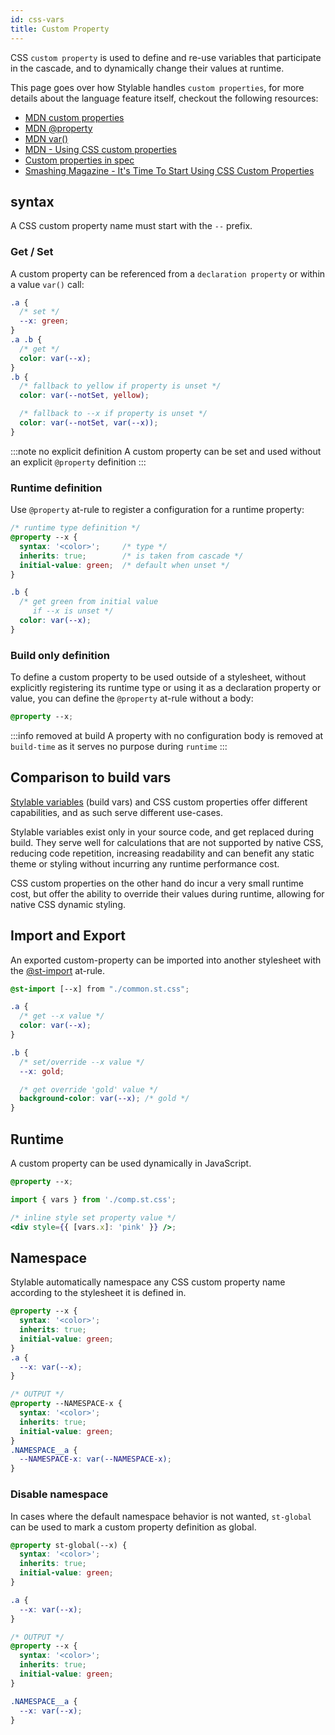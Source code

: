 ```yaml
---
id: css-vars
title: Custom Property
---
```


CSS `custom property` is used to define and re-use variables that participate in the cascade, and to dynamically change their values at runtime.

This page goes over how Stylable handles `custom properties`, for more details about the language feature itself, checkout the following resources:

- [MDN custom properties](https://developer.mozilla.org/en-US/docs/Web/CSS/--*)
- [MDN @property](https://developer.mozilla.org/en-US/docs/Web/CSS/@property)
- [MDN var()](https://developer.mozilla.org/en-US/docs/Web/CSS/var)
- [MDN - Using CSS custom properties](https://developer.mozilla.org/en-US/docs/Web/CSS/Using_CSS_variables)
- [Custom properties in spec](https://drafts.csswg.org/css-variables/)
- [Smashing Magazine - It's Time To Start Using CSS Custom Properties](https://www.smashingmagazine.com/2017/04/start-using-css-custom-properties/)

## syntax

A CSS custom property name must start with the `--` prefix.

### Get / Set

A custom property can be referenced from a `declaration property` or within a value `var()` call:

```css
.a {
  /* set */
  --x: green;
}
.a .b {
  /* get */
  color: var(--x);
}
.b {
  /* fallback to yellow if property is unset */
  color: var(--notSet, yellow);

  /* fallback to --x if property is unset */
  color: var(--notSet, var(--x));
}
```

:::note no explicit definition
A custom property can be set and used without an explicit `@property` definition
:::

### Runtime definition

Use `@property` at-rule to register a configuration for a runtime property:

<!-- prettier-ignore-start -->
```css
/* runtime type definition */
@property --x {
  syntax: '<color>';     /* type */
  inherits: true;        /* is taken from cascade */
  initial-value: green;  /* default when unset */
}

.b {
  /* get green from initial value
     if --x is unset */
  color: var(--x);
}
```
<!-- prettier-ignore-end -->

### Build only definition

To define a custom property to be used outside of a stylesheet, without explicitly registering its runtime type or using it as a declaration property or value, you can define the `@property` at-rule without a body:

```css
@property --x;
```

:::info removed at build
A property with no configuration body is removed at `build-time` as it serves no purpose during `runtime`
:::

## Comparison to build vars

[Stylable variables](./variables.md) (build vars) and CSS custom properties offer different capabilities, and as such serve different use-cases.

Stylable variables exist only in your source code, and get replaced during build. They serve well for calculations that are not supported by native CSS, reducing code repetition, increasing readability and can benefit any static theme or styling without incurring any runtime performance cost.

CSS custom properties on the other hand do incur a very small runtime cost, but offer the ability to override their values during runtime, allowing for native CSS dynamic styling.

## Import and Export

An exported custom-property can be imported into another stylesheet with the [@st-import](./imports.md#named-import) at-rule.

```css
@st-import [--x] from "./common.st.css";

.a {
  /* get --x value */
  color: var(--x);
}

.b {
  /* set/override --x value */
  --x: gold;

  /* get override 'gold' value */
  background-color: var(--x); /* gold */
}
```

## Runtime

A custom property can be used dynamically in JavaScript.

<!-- prettier-ignore-start -->

```css title="comp.st.css"
@property --x;
```

```jsx title="comp.jsx"
import { vars } from './comp.st.css';

/* inline style set property value */
<div style={{ [vars.x]: 'pink' }} />;
```

<!-- prettier-ignore-start -->

## Namespace

Stylable automatically namespace any CSS custom property name according to the stylesheet it is defined in.

```css
@property --x {
  syntax: '<color>';
  inherits: true;
  initial-value: green;
}
.a {
  --x: var(--x);
}

/* OUTPUT */
@property --NAMESPACE-x {
  syntax: '<color>';
  inherits: true;
  initial-value: green;
}
.NAMESPACE__a {
  --NAMESPACE-x: var(--NAMESPACE-x);
}
```

### Disable namespace

In cases where the default namespace behavior is not wanted, `st-global` can be used to mark a custom property definition as global.

```css
@property st-global(--x) {
  syntax: '<color>';
  inherits: true;
  initial-value: green;
}

.a {
  --x: var(--x);
}

/* OUTPUT */
@property --x {
  syntax: '<color>';
  inherits: true;
  initial-value: green;
}

.NAMESPACE__a {
  --x: var(--x);
}
```
